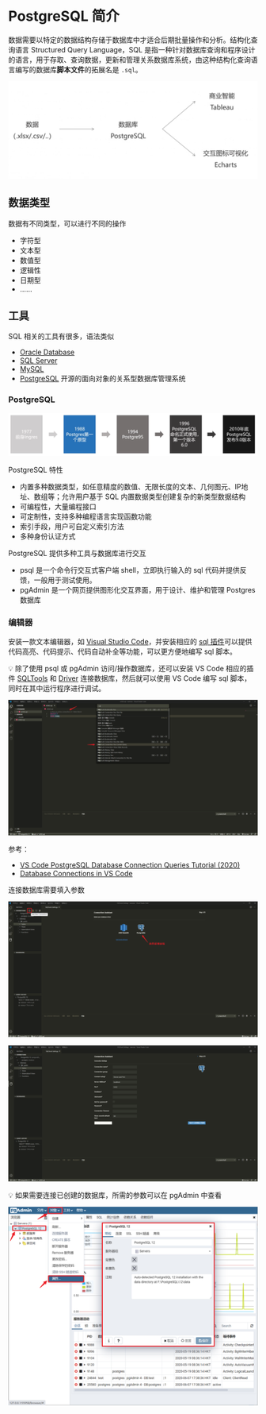 # PostgreSQL 简介
数据需要以特定的数据结构存储于数据库中才适合后期批量操作和分析。结构化查询语言 Structured Query Language，SQL 是指一种针对数据库查询和程序设计的语言，用于存取、查询数据，更新和管理关系数据库系统，由这种结构化查询语言编写的数据库**脚本文件**的拓展名是 `.sql`。

![工作流程](./images/20200517155132273_11634.png)

## 数据类型
数据有不同类型，可以进行不同的操作

* 字符型
* 文本型
* 数值型
* 逻辑性
* 日期型
* ……

## 工具
SQL 相关的工具有很多，语法类似

* [Oracle Database](https://www.oracle.com/database/)
* [SQL Server](https://www.microsoft.com/zh-cn/sql-server/sql-server-downloads)
* [MySQL](https://www.mysql.com/)
* [PostgreSQL](https://www.postgresql.org/) 开源的面向对象的关系型数据库管理系统

### PostgreSQL
![PostgreSQL 历史](./images/20200517155444624_15142.png)

PostgreSQL 特性

* 内置多种数据类型，如任意精度的数值、无限长度的文本、几何图元、IP地址、数组等；允许用户基于 SQL 内置数据类型创建复杂的新类型数据结构
* 可编程性，大量编程接口
* 可定制性，支持多种编程语言实现函数功能
* 索引手段，用户可自定义索引方法
* 多种身份认证方式

PostgreSQL 提供多种工具与数据库进行交互

* psql 是一个命令行交互式客户端 shell，立即执行输入的 sql 代码并提供反馈，一般用于测试使用。
* pgAdmin 是一个网页提供图形化交互界面，用于设计、维护和管理 Postgres 数据库

### 编辑器
安装一款文本编辑器，如 [Visual Studio Code](https://code.visualstudio.com/)，并安装相应的 [sql 插件](https://marketplace.visualstudio.com/items?itemName=mtxr.sqltools)可以提供代码高亮、代码提示、代码自动补全等功能，可以更方便地编写 sql 脚本。

:bulb: 除了使用 psql 或 pgAdmin 访问/操作数据库，还可以安装 VS Code 相应的插件 [SQLTools](https://marketplace.visualstudio.com/items?itemName=mtxr.sqltools) 和 [Driver](https://marketplace.visualstudio.com/items?itemName=mtxr.sqltools-driver-pg) 连接数据库，然后就可以使用 VS Code 编写 sql 脚本，同时在其中运行程序进行调试。

![两种方式运行 sql 脚本](./images/20200607183848326_16615.png)

参考：
* [VS Code PostgreSQL Database Connection Queries Tutorial (2020)](https://www.youtube.com/watch?v=Vk_3qL9bkQY)
* [Database Connections in VS Code](https://www.youtube.com/watch?v=Cdgr2ja8PuA)

连接数据库需要填入参数

![add new connection](./images/20200607173422938_18679.png)

![connection parameters](./images/20200607173447928_26849.png)

:bulb: 如果需要连接已创建的数据库，所需的参数可以在 pgAdmin 中查看

![pgAdmin](./images/20200607183632220_26500.png)
